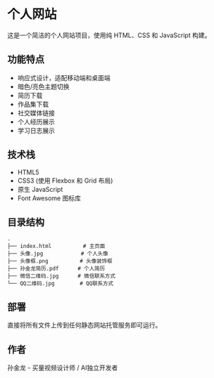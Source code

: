 # 个人网站

这是一个简洁的个人网站项目，使用纯 HTML、CSS 和 JavaScript 构建。

## 功能特点

- 响应式设计，适配移动端和桌面端
- 暗色/亮色主题切换
- 简历下载
- 作品集下载
- 社交媒体链接
- 个人经历展示
- 学习日志展示

## 技术栈

- HTML5
- CSS3 (使用 Flexbox 和 Grid 布局)
- 原生 JavaScript
- Font Awesome 图标库

## 目录结构

```
.
├── index.html          # 主页面
├── 头像.jpg            # 个人头像
├── 头像框.png          # 头像装饰框
├── 孙金龙简历.pdf      # 个人简历
├── 微信二维码.jpg      # 微信联系方式
└── QQ二维码.jpg        # QQ联系方式
```

## 部署

直接将所有文件上传到任何静态网站托管服务即可运行。

## 作者

孙金龙 - 买量视频设计师 / AI独立开发者 